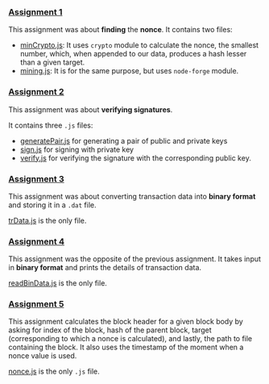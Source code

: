 ### [Assignment 1](./Assignment1)
This assignment was about **finding** the **nonce**. 
It contains two files:
- [minCrypto.js](./Assignment1/minCrypto.js): It uses `crypto` module to calculate the nonce, the smallest number, 
which, when appended to our data, produces a hash lesser than a given target.
- [mining.js](./Assignment1/mining.js): It is for the same purpose, but uses `node-forge` module.


### [Assignment 2](./Assignment2)
This assignment was about **verifying signatures**.

It contains three `.js` files:
- [generatePair.js](./Assignment2/generatePair.js) for generating a pair of public and private keys
- [sign.js](./Assignment2/sign.js) for signing with private key
- [verify.js](./Assignment2/verify.js) for verifying the signature with the corresponding public key.


### [Assignment 3](./Assignment3)
This assignment was about converting transaction data into **binary format** and storing it in a `.dat` file.

[trData.js](./Assignment3/trData.js) is the only file.

### [Assignment 4](./Assignment4)
This assignment was the opposite of the previous assignment. It takes input in **binary format** and prints the details of transaction data.

[readBinData.js](./Assignment4/readBinData.js) is the only file.


### [Assignment 5](./Assignment5)
This assignment calculates the block header for a given block body by asking for index of the block, hash of the parent block, target (corresponding to which a nonce is calculated), and lastly, the path to file containing the block.
It also uses the timestamp of the moment when a nonce value is used. 

[nonce.js](./Assignment5/nonce.js) is the only `.js` file.